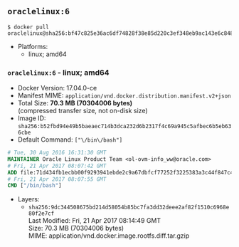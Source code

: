 ## `oraclelinux:6`

```console
$ docker pull oraclelinux@sha256:bf47c825e36ac6df74828f38e85d220c3ef348eb9ac143e6c848efdcdcaf8435
```

-	Platforms:
	-	linux; amd64

### `oraclelinux:6` - linux; amd64

-	Docker Version: 17.04.0-ce
-	Manifest MIME: `application/vnd.docker.distribution.manifest.v2+json`
-	Total Size: **70.3 MB (70304006 bytes)**  
	(compressed transfer size, not on-disk size)
-	Image ID: `sha256:b52fbd94e49b5baeaec714b3dca232d6b2317f4c69a945c5afbec6b5eb636cbe`
-	Default Command: `["\/bin\/bash"]`

```dockerfile
# Tue, 30 Aug 2016 16:31:30 GMT
MAINTAINER Oracle Linux Product Team <ol-ovm-info_ww@oracle.com>
# Fri, 21 Apr 2017 08:07:42 GMT
ADD file:71d434fb1ecbb00f9293941ebde2c9a67dbfcf77252f3225383a3c44f847c400 in / 
# Fri, 21 Apr 2017 08:07:55 GMT
CMD ["/bin/bash"]
```

-	Layers:
	-	`sha256:9dc344508675bd214d58054b85bc7fa3dd32deee2af82f1510c6968e80f2e7cf`  
		Last Modified: Fri, 21 Apr 2017 08:14:49 GMT  
		Size: 70.3 MB (70304006 bytes)  
		MIME: application/vnd.docker.image.rootfs.diff.tar.gzip
